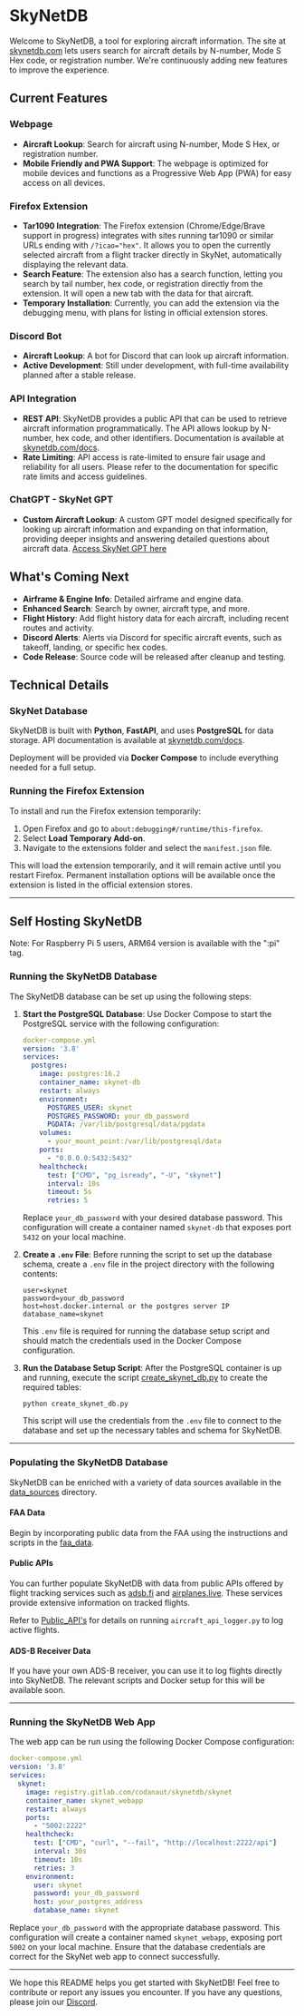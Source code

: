 # SkyNetDB

Welcome to SkyNetDB, a tool for exploring aircraft information. The site at [skynetdb.com](http://skynetdb.com) lets users search for aircraft details by N-number, Mode S Hex code, or registration number. We're continuously adding new features to improve the experience.

## Current Features

### Webpage

- **Aircraft Lookup**: Search for aircraft using N-number, Mode S Hex, or registration number.
- **Mobile Friendly and PWA Support**: The webpage is optimized for mobile devices and functions as a Progressive Web App (PWA) for easy access on all devices.

### Firefox Extension

- **Tar1090 Integration**: The Firefox extension (Chrome/Edge/Brave support in progress) integrates with sites running tar1090 or similar URLs ending with `/?icao="hex"`. It allows you to open the currently selected aircraft from a flight tracker directly in SkyNet, automatically displaying the relevant data.
- **Search Feature**: The extension also has a search function, letting you search by tail number, hex code, or registration directly from the extension. It will open a new tab with the data for that aircraft.
- **Temporary Installation**: Currently, you can add the extension via the debugging menu, with plans for listing in official extension stores.

### Discord Bot

- **Aircraft Lookup**: A bot for Discord that can look up aircraft information.
- **Active Development**: Still under development, with full-time availability planned after a stable release.

### API Integration

- **REST API**: SkyNetDB provides a public API that can be used to retrieve aircraft information programmatically. The API allows lookup by N-number, hex code, and other identifiers. Documentation is available at [skynetdb.com/docs](http://skynetdb.com/docs).
- **Rate Limiting**: API access is rate-limited to ensure fair usage and reliability for all users. Please refer to the documentation for specific rate limits and access guidelines.

### ChatGPT - SkyNet GPT

- **Custom Aircraft Lookup**: A custom GPT model designed specifically for looking up aircraft information and expanding on that information, providing deeper insights and answering detailed questions about aircraft data. [Access SkyNet GPT here](https://chatgpt.com/g/g-Yl0731HVv-skynet)

## What's Coming Next

- **Airframe & Engine Info**: Detailed airframe and engine data.
- **Enhanced Search**: Search by owner, aircraft type, and more.
- **Flight History**: Add flight history data for each aircraft, including recent routes and activity.
- **Discord Alerts**: Alerts via Discord for specific aircraft events, such as takeoff, landing, or specific hex codes.
- **Code Release**: Source code will be released after cleanup and testing.

## Technical Details

### SkyNet Database

SkyNetDB is built with **Python**, **FastAPI**, and uses **PostgreSQL** for data storage. API documentation is available at [skynetdb.com/docs](http://skynetdb.com/docs).

Deployment will be provided via **Docker Compose** to include everything needed for a full setup.

### Running the Firefox Extension

To install and run the Firefox extension temporarily:

1. Open Firefox and go to `about:debugging#/runtime/this-firefox`.
2. Select **Load Temporary Add-on**.
3. Navigate to the extensions folder and select the `manifest.json` file.

This will load the extension temporarily, and it will remain active until you restart Firefox. Permanent installation options will be available once the extension is listed in the official extension stores.

---

## Self Hosting SkyNetDB

Note: For Raspberry Pi 5 users, ARM64 version is available with the ":pi" tag.

### Running the SkyNetDB Database

The SkyNetDB database can be set up using the following steps:

1. **Start the PostgreSQL Database**: Use Docker Compose to start the PostgreSQL service with the following configuration:

   ```yaml
   docker-compose.yml
   version: '3.8'
   services:
     postgres:
       image: postgres:16.2
       container_name: skynet-db
       restart: always
       environment:
         POSTGRES_USER: skynet
         POSTGRES_PASSWORD: your_db_password
         PGDATA: /var/lib/postgresql/data/pgdata
       volumes:
         - your_mount_point:/var/lib/postgresql/data
       ports:
         - "0.0.0.0:5432:5432"
       healthcheck:
         test: ["CMD", "pg_isready", "-U", "skynet"]
         interval: 10s
         timeout: 5s
         retries: 5
   ```

   Replace `your_db_password` with your desired database password. This configuration will create a container named `skynet-db` that exposes port `5432` on your local machine.

2. **Create a `.env` File**: Before running the script to set up the database schema, create a `.env` file in the project directory with the following contents:

   ```
   user=skynet
   password=your_db_password
   host=host.docker.internal or the postgres server IP
   database_name=skynet
   ```

   This `.env` file is required for running the database setup script and should match the credentials used in the Docker Compose configuration.

3. **Run the Database Setup Script**: After the PostgreSQL container is up and running, execute the script [create_skynet_db.py](./database/create_skynet_db.py) to create the required tables:

   ```
   python create_skynet_db.py
   ```

   This script will use the credentials from the `.env` file to connect to the database and set up the necessary tables and schema for SkyNetDB.

---

### Populating the SkyNetDB Database

SkyNetDB can be enriched with a variety of data sources available in the [data_sources](./data_sources/) directory.

#### FAA Data

Begin by incorporating public data from the FAA using the instructions and scripts in the [faa_data](./data_sources/faa_data/).

#### Public APIs

You can further populate SkyNetDB with data from public APIs offered by flight tracking services such as [adsb.fi](https://adsb.fi/) and [airplanes.live](https://airplanes.live/). These services provide extensive information on tracked flights.

Refer to [Public_API's](./data_sources/public_apis/) for details on running `aircraft_api_logger.py` to log active flights.

#### ADS-B Receiver Data

If you have your own ADS-B receiver, you can use it to log flights directly into SkyNetDB. The relevant scripts and Docker setup for this will be available soon.



---

### Running the SkyNetDB Web App

The web app can be run using the following Docker Compose configuration:

```yaml
docker-compose.yml
version: '3.8'
services:
  skynet:
    image: registry.gitlab.com/codanaut/skynetdb/skynet
    container_name: skynet_webapp
    restart: always
    ports:
      - "5002:2222"
    healthcheck:
      test: ["CMD", "curl", "--fail", "http://localhost:2222/api"]
      interval: 30s
      timeout: 10s
      retries: 3
    environment:
      user: skynet
      password: your_db_password
      host: your_postgres_address
      database_name: skynet
```

Replace `your_db_password` with the appropriate database password. This configuration will create a container named `skynet_webapp`, exposing port `5002` on your local machine. Ensure that the database credentials are correct for the SkyNet web app to connect successfully.

---

We hope this README helps you get started with SkyNetDB! Feel free to contribute or report any issues you encounter. If you have any questions, please join our [Discord](https://discord.gg/VeURJbwtEk).

